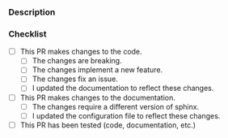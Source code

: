 ### Description
<!-- a clear description of what this PR does. -->

### Checklist
<!-- put an x inside [ ] to check it, like so: [x] -->

- [ ] This PR makes changes to the code.
    - [ ] The changes are breaking.
    - [ ] The changes implement a new feature.
    - [ ] The changes fix an issue.
    - [ ] I updated the documentation to reflect these changes.
- [ ] This PR makes changes to the documentation.
    - [ ] The changes require a different version of sphinx.
    - [ ] I updated the configuration file to reflect these changes.

- [ ] This PR has been tested (code, documentation, etc.)

